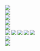 ![](https://raw.githubusercontent.com/yaim0425/zzzYAIM0425-0500-free-fluids/main/Doc/pyrawores/(1).png)  
![](https://raw.githubusercontent.com/yaim0425/zzzYAIM0425-0500-free-fluids/main/Doc/pyrawores/(2).png)  
![](https://raw.githubusercontent.com/yaim0425/zzzYAIM0425-0500-free-fluids/main/Doc/pyrawores/(3).png)  
![](https://raw.githubusercontent.com/yaim0425/zzzYAIM0425-0500-free-fluids/main/Doc/pyrawores/(4).png)  
![](https://raw.githubusercontent.com/yaim0425/zzzYAIM0425-0500-free-fluids/main/Doc/pyrawores/(5).png)  
![](https://raw.githubusercontent.com/yaim0425/zzzYAIM0425-0500-free-fluids/main/Doc/pyrawores/(6).png)
![](https://raw.githubusercontent.com/yaim0425/zzzYAIM0425-0500-free-fluids/main/Doc/pyrawores/(7).png)
![](https://raw.githubusercontent.com/yaim0425/zzzYAIM0425-0500-free-fluids/main/Doc/pyrawores/(8).png)
![](https://raw.githubusercontent.com/yaim0425/zzzYAIM0425-0500-free-fluids/main/Doc/pyrawores/(9).png)
![](https://raw.githubusercontent.com/yaim0425/zzzYAIM0425-0500-free-fluids/main/Doc/pyrawores/(10).png)  
![](https://raw.githubusercontent.com/yaim0425/zzzYAIM0425-0500-free-fluids/main/Doc/pyrawores/(11).png)  
![](https://raw.githubusercontent.com/yaim0425/zzzYAIM0425-0500-free-fluids/main/Doc/pyrawores/(12).png)  
